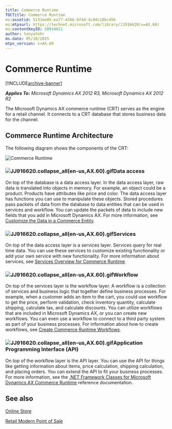 ```yaml
---
title: Commerce Runtime
TOCTitle: Commerce Runtime
ms:assetid: 5133ee05-ea77-438b-bf4d-4c9dc18bc45b
ms:mtpsurl: https://technet.microsoft.com/library/JJ916620(v=AX.60)
ms:contentKeyID: 50934011
author: tonyafehr
ms.date: 05/18/2015
mtps_version: v=AX.60
---
```


# Commerce Runtime 


[!INCLUDE[archive-banner](includes/archive-banner.md)]


_**Applies To:** Microsoft Dynamics AX 2012 R3, Microsoft Dynamics AX 2012 R2_

The Microsoft Dynamics AX commerce runtime (CRT) serves as the engine for a retail channel. It connects to a CRT database that stores business data for the channel.

## Commerce Runtime Architecture

The following diagram shows the components of the CRT:

![Commerce Runtime](images/JJ916620.CRT_Overview(en-us,AX.60).jpg "Commerce Runtime")

### ![JJ916620.collapse\_all(en-us,AX.60).gif](images/Gg841655.collapse_all(en-us,AX.60).gif "JJ916620.collapse_all(en-us,AX.60).gif")Data access

On top of the database is a data access layer. In the data access layer, raw data is translated into objects in memory. For example, an object could be a product. Products have attributes like price and color. The data access layer has functions you can use to manipulate these objects. Stored procedures pass packets of data from the database to data entities that can be used in services and workflow. You can update the packets of data to include new fields that you add in Microsoft Dynamics AX. For more information, see [Customize the Data in a Commerce Entity](customize-the-data-in-a-commerce-entity.md).

### ![JJ916620.collapse\_all(en-us,AX.60).gif](images/Gg841655.collapse_all(en-us,AX.60).gif "JJ916620.collapse_all(en-us,AX.60).gif")Services

On top of the data access layer is a services layer. Services query for real time data. You can use these services to customize existing functionality or add your own service with new functionality. For more information about services, see [Services Overview for Commerce Runtime](services-overview-for-commerce-runtime.md).

### ![JJ916620.collapse\_all(en-us,AX.60).gif](images/Gg841655.collapse_all(en-us,AX.60).gif "JJ916620.collapse_all(en-us,AX.60).gif")Workflow

On top of the services layer is the workflow layer. A workflow is a collection of services and business logic that together define business processes. For example, when a customer adds an item to the cart, you could use workflow to get the price, perform validation, check inventory quantity, calculate shipping, calculate tax, and calculate discounts. You can utilize workflows that are included in Microsoft Dynamics AX, or you can create new workflows. You can even use a workflow to connect to a third party system as part of your business processes. For information about how to create workflows, see [Create Commerce Runtime Workflows](create-commerce-runtime-workflows.md).

### ![JJ916620.collapse\_all(en-us,AX.60).gif](images/Gg841655.collapse_all(en-us,AX.60).gif "JJ916620.collapse_all(en-us,AX.60).gif")Application Programming Interface (API)

On top of the workflow layer is the API layer. You can use the API for things like getting information about items, price calculation, shipping calculation, and placing orders. You can extend the API to fit your business processes. For more information, see the [.NET Framework Classes for Microsoft Dynamics AX Commerce Runtime](net-framework-classes-for-microsoft-dynamics-ax-commerce-runtime.md) reference documentation.

## See also

[Online Store](online-store.md)

[Retail Modern Point of Sale](retail-modern-point-of-sale.md)

  


